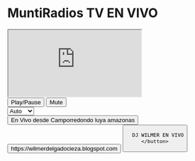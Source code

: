 <html><head><base href=""><link href="https://cdnjs.cloudflare.com/ajax/libs/font-awesome/5.15.4/css/all.min.css" rel="stylesheet">
<style>
:root {
  --primary: #2c3e50;
  --secondary: #e74c3c;
  --background: #ecf0f1;
  --text: #2c3e50;
}

body {
  margin: 0;
  padding: 20px;
  font-family: 'Segoe UI', Tahoma, Geneva, Verdana, sans-serif;
  background: var(--background);
  color: var(--text);
}

.player-container {
  max-width: 800px;
  margin: 0 auto;
  background: white;
  border-radius: 15px;
  box-shadow: 0 10px 20px rgba(0,0,0,0.1);
  overflow: hidden;
}

.header {
  background: var(--primary);
  color: white;
  padding: 20px;
  text-align: center;
}

.header h1 {
  margin: 0;
  font-size: 24px;
}

.video-container {
  position: relative;
  padding-bottom: 56.25%;
  height: 0;
  overflow: hidden;
}

.video-container iframe {
  position: absolute;
  top: 0;
  left: 0;
  width: 100%;
  height: 100%;
  border: none;
}

.controls {
  display: flex;
  justify-content: space-between;
  padding: 20px;
  background: #f8f9fa;
}

.channel-list {
  padding: 20px;
}

.channel-button {
  display: block;
  width: 100%;
  padding: 12px;
  margin: 8px 0;
  background: var(--background);
  border: none;
  border-radius: 8px;
  cursor: pointer;
  transition: all 0.3s ease;
}

.channel-button:hover {
  background: var(--secondary);
  color: white;
  transform: translateX(5px);
}

.player-controls {
  display: flex;
  gap: 15px;
}

.control-button {
  background: var(--primary);
  color: white;
  border: none;
  padding: 10px 20px;
  border-radius: 5px;
  cursor: pointer;
  transition: all 0.3s ease;
}

.control-button:hover {
  background: var(--secondary);
}

@keyframes pulse {
  0% { transform: scale(1); }
  50% { transform: scale(1.05); }
  100% { transform: scale(1); }
}

.live-indicator {
  display: inline-block;
  padding: 5px 10px;
  background: var(--secondary);
  color: white;
  border-radius: 15px;
  font-size: 12px;
  animation: pulse 2s infinite;
}
</style>
</head>
<body>
<div class="player-container">
  <div class="header">
    <h1>MuntiRadios TV <span class="live-indicator">EN VIVO</span></h1>
  </div>
  
  <div class="video-container">
    <iframe id="player-iframe" 
            src=" https://www.youtube.com/embed/%20https:/watch?v=qhEkkzsL_MI&list=PLKNhlbs7VCMtErTiCNBhpq_p7bYiOBOVO" 
            allowfullscreen></iframe>
  </div>
  
  <div class="controls">
    <div class="player-controls">
      <button class="control-button" onclick="playPause()">
        <i class="fas fa-play"></i> Play/Pause
      </button>
      <button class="control-button" onclick="muteUnmute()">
        <i class="fas fa-volume-up"></i> Mute
      </button>
    </div>
    <select id="quality-selector" class="control-button" onchange="changeQuality()">
      <option value="auto">Auto</option>
      <option value="1080">1080p</option>
      <option value="720">720p</option>
      <option value="480">480p</option>
    </select>
  </div>
  
  <div class="channel-list">
    <button class="channel-button" onclick="changeChannel(' https://www.youtube.com/embed/%20https:/watch?v=qhEkkzsL_MI&list=PLKNhlbs7VCMtErTiCNBhpq_p7bYiOBOVO')">
      En Vivo desde Camporredondo luya amazonas 
    </button>
    <button class="channel-button" onclick="changeChannel('https://www.youtube.com/embed/https:/youtube.com/playlist?list=PLKNhlbs7VCMtAoId2M8d-KGAwuldQ7oyY&si=6YSMGNlIryFjmAUr')">
      https://wilmerdelgadocieza.blogspot.com 
    </button>
    <button class="channel-button" onclick="changeChannel(' DJ CHOCHOBAR WILMER   ')">
 
      DJ WILMER EN VIVO
    </button>
  </div>
</div>

<script>
let player;
let isMuted = false;

function changeChannel(channelId) {
  const iframe = document.getElementById('player-iframe');
  iframe.src = `https://www.youtube.com/embed/live_stream?channel=${channelId}`;
}

function playPause() {
  const iframe = document.getElementById('player-iframe');
  const message = JSON.stringify({ event: 'command', func: 'togglePlayPause' });
  iframe.contentWindow.postMessage(message, '*');
}

function muteUnmute() {
  const iframe = document.getElementById('player-iframe');
  isMuted = !isMuted;
  const message = JSON.stringify({ 
    event: 'command', 
    func: isMuted ? 'mute' : 'unMute' 
  });
  iframe.contentWindow.postMessage(message, '*');
  
  const muteButton = document.querySelector('.control-button i.fas');
  muteButton.className = isMuted ? 'fas fa-volume-mute' : 'fas fa-volume-up';
}

function changeQuality() {
  const quality = document.getElementById('quality-selector').value;
  const iframe = document.getElementById('player-iframe');
  const message = JSON.stringify({ 
    event: 'command', 
    func: 'setPlaybackQuality', 
    args: [quality] 
  });
  iframe.contentWindow.postMessage(message, '*');
}

// Listener para mensajes del iframe
window.addEventListener('message', (event) => {
  if (event.origin !== 'https://www.youtube.com') return;
  
  try {
    const data = JSON.parse(event.data);
    if (data.event === 'onStateChange') {
      // Actualizar UI basado en el estado del reproductor
      updatePlayerState(data.state);
    }
  } catch (e) {
    console.log('Error parsing message:', e);
  }
});

function updatePlayerState(state) {
  const playButton = document.querySelector('.control-button i.fas');
  if (state === 1) { // reproduciendo
    playButton.className = 'fas fa-pause';
  } else {
    playButton.className = 'fas fa-play';
  }
}
</script>
</body></html>





